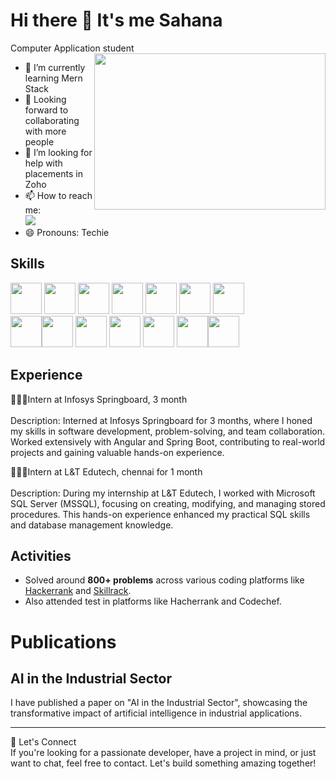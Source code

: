 # Hi there 👋 It's me Sahana

Computer Application student 
<img align="right" width="370" height="250" src="https://imgvisuals.com/cdn/shop/products/animated-female-coder-character-402691.gif?v=1698899292">

- 🌱 I’m currently learning Mern Stack
- 👯 Looking forward to collaborating with more people
- 🤔 I’m looking for help with placements in Zoho
- 📫 How to reach me: 
<br />[<img src="https://img.shields.io/badge/LinkedIn-0077B5?style=for-the-badge&logo=linkedin&logoColor=white" />](https://www.linkedin.com/in/sahana-l-73a07a253/)
- 😄 Pronouns: Techie

## Skills
<img height="50" width="50" src="https://img.icons8.com/color/48/000000/python.png" /> <img height="50" width="50" src="https://img.icons8.com/color/48/000000/c-programming.png" /> <img height="50" width="50" src="https://img.icons8.com/color/48/000000/c-plus-plus-logo.png" /> <img height="50" width="50" src="https://img.icons8.com/color/48/000000/java-coffee-cup-logo.png" /> <img height="50" width="50" src="https://img.icons8.com/color/48/000000/html.png" /> <img height="50" width="50" src="https://img.icons8.com/color/48/000000/css3.png" /> <img height="50" width="50" src="https://img.icons8.com/color/48/000000/bootstrap.png" />
<br />
<img height="50" width="50" src="https://img.icons8.com/color/48/000000/javascript.png"/><img height="50" width="50" src="https://img.icons8.com/color/48/000000/mysql-logo.png"/> <img height="50" width="50" src="https://img.icons8.com/color/48/000000/mongodb.png"/> <img height="50" width="50" src="https://img.icons8.com/color/48/000000/nodejs.png"/>  <img height="50" width="50" src="https://img.icons8.com/color/48/000000/jenkins.png"/>  <img height="50" width="50" src="https://img.icons8.com/color/48/000000/docker.png"/><img height="50" width="50" src="https://img.icons8.com/color/48/000000/kubernetes.png"/>
<br /> 

## Experience
👩🏽‍💻Intern at Infosys Springboard, 3 month 
<br /> <br />
Description: Interned at Infosys Springboard for 3 months, where I honed my skills in software development, problem-solving, and team collaboration. Worked extensively with Angular and Spring Boot, contributing to real-world projects and gaining valuable hands-on experience.

👩🏽‍💻Intern at L&T Edutech, chennai for 1 month 
<br /> <br />
Description: During my internship at L&T Edutech, I worked with Microsoft SQL Server (MSSQL), focusing on creating, modifying, and managing stored procedures. This hands-on experience enhanced my practical SQL skills and database management knowledge.

## Activities
- Solved around **800+ problems** across various coding platforms like [Hackerrank](https://www.hackerrank.com/profile/h22105047) and [Skillrack](https://www.skillrack.com/faces/resume.xhtml?id=417896&key=e6e4db72d203c5c0ac0ffc19ea568ed297becd48).
- Also attended test in platforms like Hacherrank and Codechef.

# Publications

## AI in the Industrial Sector
I have published a paper on "AI in the Industrial Sector", showcasing the transformative impact of artificial intelligence in industrial applications.


---
🌟 Let's Connect
<br />
If you're looking for a passionate developer, have a project in mind, or just want to chat, feel free to contact. Let's build something amazing together!
